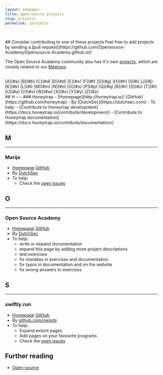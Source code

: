 ```yaml
---
layout: onepager
title: Open-source projects
slug: projects
permalink: /projects
---
```

<br>
## Consider contributing to one of these projects 
Feel free to add projects by sending a [pull request](https://github.com/Opensource-Academy/Opensource-Academy.github.io)!

The Open Source Academy community also has it's own [projects](/community/projects), which are closely related to our [Meetups](/meetups).

<br>
[A](#a) [B](#b) [C](#d) [D](#d) [E](#e) [F](#f) [G](#g) [H](#h) [I](#i)
[J](#j) [K](#k) [L](#l) [M](#m) [N](#n) [O](#o) [P](#p) [Q](#q) [R](#r)
[S](#s) [T](#t) [U](#u) [V](#v) [W](#w) [X](#x) [Y](#y) [Z](#z)
<br>
## H
---
### Honeytrap
- [Homepage](http://honeytrap.io/)
[GitHub](https://github.com/honeytrap)
- By [DutchSec](https://dutchsec.com)
- To help:
  - [Contribute to Honeytrap development](https://docs.honeytrap.io/contribute/development/)
  - [Contribute to Honeytrap documentation](https://docs.honeytrap.io/contribute/documentation/)

## M
---
### Marija
- [Homepage](https://marija.io)
[GitHub](https://github.com/dutchcoders/marija)
- By [DutchSec](https://dutchsec.com)
- To help:
  - Check the [open issues](https://github.com/dutchcoders/marija/issues)

## O
---
### Open Source Academy
- [Homepage](https://open-source.academy)
[GitHub](https://github.com/opensource-academy)
- By [DutchSec](https://dutchsec.com)
- To help:
  - write or expand documentation
  - expand this page by adding more project descriptions
  - test exercises
  - fix mistakes in exercises and documentation
  - fix typos in documentation and on the website
  - fix wrong answers to exercises

## S
---
### swiftly.run
- [Homepage](https://swiftly.run)
[GitHub](https://github.com/swiftlyrun)
- By [github.com/nielsds](https://github.com/nielsds)
- To help:
  - Expand exisint pages
  - Add pages on your favourite programs
  - Check the [open issues](https://github.com/swiftlyrun/swiftlyrun.github.io/issues)

## Further reading
- [Open-source](/about/open-source)

